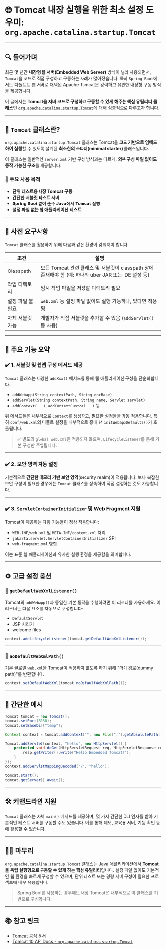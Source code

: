 # 🌐 Tomcat 내장 실행을 위한 최소 설정 도우미: `org.apache.catalina.startup.Tomcat` 

---

## 🔍 들어가며

최근 몇 년간 **내장형 웹 서버(Embedded Web Server)** 방식이 널리 사용되면서, `Tomcat`을 코드로 직접 구성하고 구동하는 사례가 많아졌습니다. 특히 `Spring Boot`에서도 디폴트트 웹 서버로 채택된 Apache Tomcat은 강력하고 유연한 내장형 구동 방식을 제공합니다.

이 글에서는 **Tomcat을 자바 코드로 구성하고 구동할 수 있게 해주는 핵심 유틸리티 클래스**인 [`org.apache.catalina.startup.Tomcat`](https://tomcat.apache.org/tomcat-10.1-doc/api/org/apache/catalina/startup/Tomcat.html)에 대해 심층적으로 다루고자 합니다.

---

## 🔧 `Tomcat` 클래스란?

`org.apache.catalina.startup.Tomcat` 클래스는 Tomcat을 **코드 기반으로 임베드하여 실행**할 수 있도록 설계된 **최소한의 스타터(minimal starter)** 클래스입니다.

이 클래스는 일반적인 `server.xml` 기반 구성 방식과는 다르게, **외부 구성 파일 없이도 동작 가능한 구조**를 제공합니다.

### 📌 주요 사용 목적

* **단위 테스트용 내장 Tomcat 구동**
* **간단한 서블릿 테스트 서버**
* **Spring Boot 없이 순수 Java에서 Tomcat 실행**
* **설정 파일 없는 웹 애플리케이션 테스트**

---

## 📁 사전 요구사항

`Tomcat` 클래스를 활용하기 위해 다음과 같은 환경이 갖춰져야 합니다.

| 조건        | 설명                                                                        |
| --------- | ------------------------------------------------------------------------- |
| Classpath | 모든 Tomcat 관련 클래스 및 서블릿이 classpath 상에 존재해야 함 (예: 하나의 uber JAR 또는 IDE 설정 등) |
| 작업 디렉토리   | 임시 작업 파일을 저장할 디렉토리 필요                                                     |
| 설정 파일 불필요 | `web.xml` 등 설정 파일 없이도 실행 가능하나, 있다면 적용됨                                    |
| 자체 서블릿 가능 | 개발자가 직접 서블릿을 추가할 수 있음 (`addServlet()` 등 사용)                               |

---

## 🧰 주요 기능 요약

### ✔️ 1. 서블릿 및 웹앱 구성 메서드 제공

`Tomcat` 클래스는 다양한 `addXxx()` 메서드를 통해 웹 애플리케이션 구성을 단순화합니다.

* `addWebapp(String contextPath, String docBase)`
* `addServlet(String contextPath, String name, Servlet servlet)`
* `addContext(...)`, `addContextCustom(...)` 등

위 메서드들은 내부적으로 `Context`를 생성하고, 필요한 설정들을 자동 적용합니다. 특히 `conf/web.xml`의 디폴트 설정을 내부적으로 흉내 낸 `initWebappDefaults()`가 호출됩니다.

> ✅ 별도의 `global web.xml`은 적용되지 않으며, `LifecycleListener`를 통해 기본 구성만 주입됩니다.

---

### ✔️ 2. 보안 영역 자동 설정

기본적으로 **간단한 메모리 기반 보안 영역**(security realm)이 적용됩니다.
보다 복잡한 보안 구성이 필요한 경우에는 `Tomcat` 클래스를 상속하여 직접 설정하는 것도 가능합니다.

---

### ✔️ 3. `ServletContainerInitializer` 및 Web Fragment 지원

Tomcat이 제공하는 다음 기능들이 정상 작동합니다:

* `WEB-INF/web.xml` 및 `META-INF/context.xml` 처리
* `jakarta.servlet.ServletContainerInitializer` SPI
* `web-fragment.xml` 병합

이는 표준 웹 애플리케이션과 유사한 실행 환경을 제공함을 의미합니다.

---

## ⚙️ 고급 설정 옵션

### 🔹 `getDefaultWebXmlListener()`

Tomcat의 `addWebapp()`과 동일한 기본 동작을 수행하려면 이 리스너를 사용하세요. 이 리스너는 다음 요소를 자동으로 구성합니다:

* `DefaultServlet`
* JSP 처리기
* welcome files

```java
context.addLifecycleListener(tomcat.getDefaultWebXmlListener());
```

---

### 🔹 `noDefaultWebXmlPath()`

기본 글로벌 `web.xml`을 Tomcat이 적용하지 않도록 하기 위해 "더미 경로(dummy path)"를 반환합니다.

```java
context.setDefaultWebXml(tomcat.noDefaultWebXmlPath());
```

---

## 🧪 간단한 예시

```java
Tomcat tomcat = new Tomcat();
tomcat.setPort(8080);
tomcat.setBaseDir("temp");

Context context = tomcat.addContext("", new File(".").getAbsolutePath());

Tomcat.addServlet(context, "hello", new HttpServlet() {
    protected void doGet(HttpServletRequest req, HttpServletResponse resp) throws IOException {
        resp.getWriter().write("Hello Embedded Tomcat!");
    }
});
context.addServletMappingDecoded("/", "hello");

tomcat.start();
tomcat.getServer().await();
```

---

## 🛠️ 커맨드라인 지원

`Tomcat` 클래스는 자체 `main()` 메서드를 제공하며, 몇 가지 간단한 CLI 인자를 받아 기본적인 테스트 서버를 구동할 수도 있습니다. 이를 통해 데모, 교육용 서버, 기능 확인 등에 활용할 수 있습니다.

---

## 🧑‍💻 마무리

`org.apache.catalina.startup.Tomcat` 클래스는 Java 애플리케이션에서 **Tomcat을 독립 실행형으로 구동할 수 있게 하는 핵심 유틸리티**입니다. 설정 파일 없이도 기본적인 웹 환경을 빠르게 구성할 수 있으며, 단위 테스트 또는 경량 서버 구성이 필요한 프로젝트에 매우 유용합니다.

> Spring Boot를 사용하는 경우에도 내장 Tomcat은 내부적으로 이 클래스를 기반으로 구성됩니다.

---

## 📚 참고 링크

* [Tomcat 공식 문서](https://tomcat.apache.org/)
* [Tomcat 10 API Docs - `org.apache.catalina.startup.Tomcat`](https://tomcat.apache.org/tomcat-10.1-doc/api/org/apache/catalina/startup/Tomcat.html)

